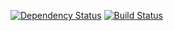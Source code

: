 [![Dependency Status](https://david-dm.org/fleshascs/bet.svg)](https://david-dm.org/fleshascs/bet) [![Build Status](https://travis-ci.org/fleshascs/bet.svg?branch=main)](https://travis-ci.org/fleshascs/bet)
